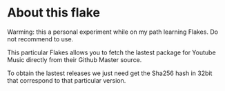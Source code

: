 # About this flake

Warming:  this a personal experiment while on my path learning Flakes.  Do not recommend to use.

This particular Flakes allows you to fetch the lastest package for Youtube Music directly from their Github Master source.

To obtain the lastest releases we just need get the Sha256 hash in 32bit that correspond to that particular version.
